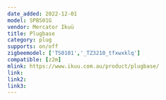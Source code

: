 ```yaml
---
date_added: 2022-12-01
model: SPBS01G
vendor: Mercator Ikuü
title: Plugbase
category: plug
supports: on/off
zigbeemodel: ['TS0101','_TZ3210_tfxwxklq']
compatible: [z2m]
mlink: https://www.ikuu.com.au/product/plugbase/ 
link: 
link2: 
link3: 
---
```

